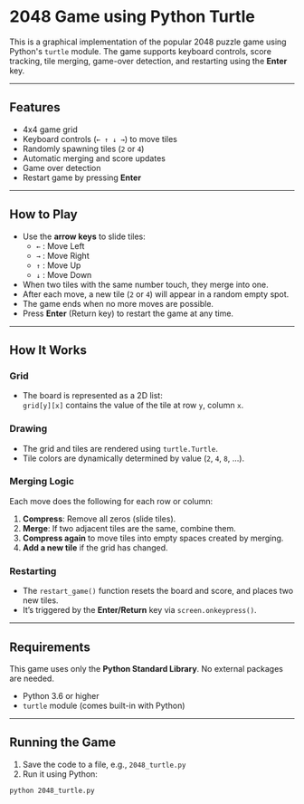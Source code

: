 # 2048 Game using Python Turtle

This is a graphical implementation of the popular 2048 puzzle game using Python's `turtle` module. The game supports keyboard controls, score tracking, tile merging, game-over detection, and restarting using the **Enter** key.

---

## Features

- 4x4 game grid
- Keyboard controls (`← ↑ ↓ →`) to move tiles
- Randomly spawning tiles (`2` or `4`)
- Automatic merging and score updates
- Game over detection
- Restart game by pressing **Enter**

---

## How to Play

- Use the **arrow keys** to slide tiles:
  - `←` : Move Left
  - `→` : Move Right
  - `↑` : Move Up
  - `↓` : Move Down
- When two tiles with the same number touch, they merge into one.
- After each move, a new tile (`2` or `4`) will appear in a random empty spot.
- The game ends when no more moves are possible.
- Press **Enter** (Return key) to restart the game at any time.

---

## How It Works

### Grid

- The board is represented as a 2D list:  
  `grid[y][x]` contains the value of the tile at row `y`, column `x`.

### Drawing

- The grid and tiles are rendered using `turtle.Turtle`.
- Tile colors are dynamically determined by value (`2`, `4`, `8`, ...).

### Merging Logic

Each move does the following for each row or column:
1. **Compress**: Remove all zeros (slide tiles).
2. **Merge**: If two adjacent tiles are the same, combine them.
3. **Compress again** to move tiles into empty spaces created by merging.
4. **Add a new tile** if the grid has changed.

### Restarting

- The `restart_game()` function resets the board and score, and places two new tiles.
- It’s triggered by the **Enter/Return** key via `screen.onkeypress()`.

---

## Requirements

This game uses only the **Python Standard Library**. No external packages are needed.

- Python 3.6 or higher
- `turtle` module (comes built-in with Python)

---

## Running the Game

1. Save the code to a file, e.g., `2048_turtle.py`
2. Run it using Python:

```bash
python 2048_turtle.py
